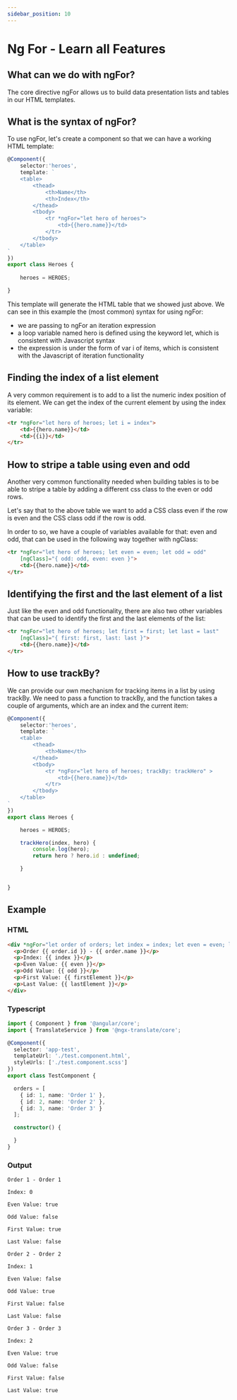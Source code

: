 ```yaml
---
sidebar_position: 10
---
```

# Ng For - Learn all Features

## What can we do with ngFor?
The core directive ngFor allows us to build data presentation lists and tables in our HTML templates.

## What is the syntax of ngFor?
To use ngFor, let's create a component so that we can have a working HTML template:

```typescript
@Component({
    selector:'heroes',
    template: `
    <table>
        <thead>
            <th>Name</th>
            <th>Index</th>
        </thead>
        <tbody>
            <tr *ngFor="let hero of heroes">
                <td>{{hero.name}}</td>
            </tr>
        </tbody>
    </table>
`
})
export class Heroes {
  
    heroes = HEROES;

}
```
This template will generate the HTML table that we showed just above. We can see in this example the (most common) syntax for using ngFor:

- we are passing to ngFor an iteration expression
- a loop variable named hero is defined using the keyword let, which is consistent with Javascript syntax
- the expression is under the form of var i of items, which is consistent with the Javascript of iteration functionality

## Finding the index of a list element
A very common requirement is to add to a list the numeric index position of its element. We can get the index of the current element by using the index variable:

```html
<tr *ngFor="let hero of heroes; let i = index">
    <td>{{hero.name}}</td>
    <td>{{i}}</td>
</tr>
```

## How to stripe a table using even and odd
Another very common functionality needed when building tables is to be able to stripe a table by adding a different css class to the even or odd rows.

Let's say that to the above table we want to add a CSS class even if the row is even and the CSS class odd if the row is odd.

In order to so, we have a couple of variables available for that: even and odd, that can be used in the following way together with ngClass:
```html
<tr *ngFor="let hero of heroes; let even = even; let odd = odd" 
    [ngClass]="{ odd: odd, even: even }">
    <td>{{hero.name}}</td>
</tr>
```
## Identifying the first and the last element of a list
Just like the even and odd functionality, there are also two other variables that can be used to identify the first and the last elements of the list:

```html
<tr *ngFor="let hero of heroes; let first = first; let last = last" 
    [ngClass]="{ first: first, last: last }">
    <td>{{hero.name}}</td>
</tr>
```
## How to use trackBy?
We can provide our own mechanism for tracking items in a list by using trackBy. We need to pass a function to trackBy, and the function takes a couple of arguments, which are an index and the current item:

```typescript
@Component({
    selector:'heroes',
    template: `
    <table>
        <thead>
            <th>Name</th>
        </thead>
        <tbody>
            <tr *ngFor="let hero of heroes; trackBy: trackHero" >
                <td>{{hero.name}}</td>
            </tr>
        </tbody>
    </table>
`
})
export class Heroes {

    heroes = HEROES;

    trackHero(index, hero) {
        console.log(hero);
        return hero ? hero.id : undefined;

    }


}
```
## Example

### HTML
```html
<div *ngFor="let order of orders; let index = index; let even = even; let odd = odd; let firstElement = first;let lastElement = last">
  <p>Order {{ order.id }} - {{ order.name }}</p>
  <p>Index: {{ index }}</p>
  <p>Even Value: {{ even }}</p>
  <p>Odd Value: {{ odd }}</p>
  <p>First Value: {{ firstElement }}</p>
  <p>Last Value: {{ lastElement }}</p>
</div>
```

### Typescript
```typescript
import { Component } from '@angular/core';
import { TranslateService } from '@ngx-translate/core';

@Component({
  selector: 'app-test',
  templateUrl: './test.component.html',
  styleUrls: ['./test.component.scss']
})
export class TestComponent {

  orders = [
    { id: 1, name: 'Order 1' },
    { id: 2, name: 'Order 2' },
    { id: 3, name: 'Order 3' }
  ];

  constructor() {

  }
}

```

### Output
```
Order 1 - Order 1

Index: 0

Even Value: true

Odd Value: false

First Value: true

Last Value: false

Order 2 - Order 2

Index: 1

Even Value: false

Odd Value: true

First Value: false

Last Value: false

Order 3 - Order 3

Index: 2

Even Value: true

Odd Value: false

First Value: false

Last Value: true
```

